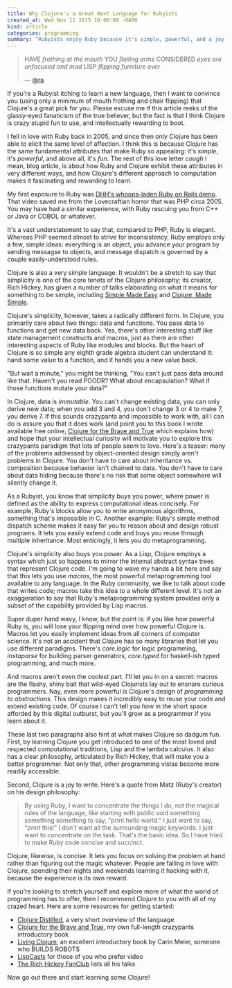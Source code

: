 ```yaml
---
title: Why Clojure's a Great Next Language for Rubyists
created_at: Wed Nov 11 2015 10:00:00 -0400
kind: article
categories: programming
summary: "Rubyists enjoy Ruby because it's simple, powerful, and a joy to use. Clojure has all of those qualities, plus it employs a completely different paradigm that's crazy fun to learn. If you're looking to learn a new language, Clojure's a great choice."
---
```


> HAVE
> *frothing at the mouth*
> YOU
> *flailing arms*
> CONSIDERED
> *eyes are unfocused and mad*
> LISP
> *flipping furniture over*
>
> &mdash; [@ra](https://twitter.com/ra/status/661707687386853376)

If you're a Rubyist itching to learn a new language, then I want to
convince you (using only a minimum of mouth frothing and chair
flipping) that Clojure's a great pick for you. Please excuse me if
this article reeks of the glassy-eyed fanaticism of the true believer,
but the fact is that I think Clojure is crazy stupid fun to use, and
intellectually rewarding to boot.

I fell in love with Ruby back in 2005, and since then only Clojure has
been able to elicit the same level of affection. I think this is
because Clojure has the same fundamental attributes that make Ruby so
appealing: it's *simple*, it's *powerful*, and above all, it's
*fun*. The rest of this love letter *cough* I mean, blog article, is
about how Ruby and Clojure exhibit these attributes in very different
ways, and how Clojure's different approach to computation makes it
fascinating and rewarding to learn.

My first exposure to Ruby was
[DHH's whoops-laden Ruby on Rails demo](https://www.youtube.com/watch?v=Gzj723LkRJY).
That video saved me from the Lovecraftian horror that was PHP
circa 2005. You may have had a similar experience, with Ruby rescuing
you from C++ or Java or COBOL or whatever.

It's a vast understatement to say that, compared to PHP, Ruby is
elegant. Whereas PHP seemed almost to strive for inconsistency, Ruby
employs only a few, simple ideas: everything is an object, you advance
your program by sending messagse to objects, and message dispatch is
governed by a couple easily-understood rules.

Clojure is also a very simple language. It wouldn't be a stretch to
say that simplicity is one of the core tenets of the Clojure
philosophy; its creator, Rich Hickey, has given a number of talks
elaborating on what it means for something to be simple, including
[Simple Made Easy](http://www.infoq.com/presentations/Simple-Made-Easy)
and
[Clojure, Made Simple](https://www.youtube.com/watch?v=VSdnJDO-xdg).

Clojure's simplicity, however, takes a radically different form. In
Clojure, you primarily care about two things: data and functions. You
pass data to functions and get new data back. Yes, there's other
interesting stuff like state management constructs and macros, just as
there are other interesting aspects of Ruby like modules and
blocks. But the heart of Clojure is so simple any eighth grade algebra
student can understand it: hand some value to a function, and it hands
you a new value back.

"But wait a minute," you might be thinking, "You can't just pass data
around like that. Haven't you read POODR? What about encapsulation?
What if those functions mutate your data?"

In Clojure, data is *immutable*. You can't change existing data, you
can only derive new data; when you add 3 and 4, you don't change 3 or
4 to make 7, you derive 7. If this sounds crazypants and impossible to
work with, all I can do is assure you that it does work (and point you
to this book I wrote available free online,
[Clojure for the Brave and True](http://www.braveclojure.com/) which
explains how) and hope that your intellectual curiosity will motivate
you to explore this crazypants paradigm that lots of people seem to
love. Here's a teaser: many of the problems addressed by
object-oriented design simply aren't problems in Clojure. You don't
have to care about inheritance vs. composition because behavior isn't
chained to data. You don't have to care about data hiding because
there's no risk that some object somewhere will silently change it.

As a Rubyist, you know that simplicity buys you power, where power is
defined as the ability to express computational ideas concisely. For
example, Ruby's blocks allow you to write anonymous algorithms,
something that's impossible in C.  Another example: Ruby's simple
method dispatch scheme makes it easy for you to reason about and
design robust programs. It lets you easily extend code and buys you
reuse through multiple inheritance. Most enticingly, it lets you do
metaprogramming.

Clojure's simplicity also buys you power. As a Lisp, Clojure employs a
syntax which just so happens to mirror the internal abstract syntax
trees that represent Clojure code. I'm going to wave my hands a bit
here and say that this lets you use *macros*, the most powerful
metaprogramming tool available to any language. In the Ruby community,
we like to talk about code that writes code; macros take this idea to
a whole different level. It's not an exaggeration to say that Ruby's
metaprogramming system provides only a subset of the capability
provided by Lisp macros.

Super duper hand wavy, I know, but the point is: if you like how
powerful Ruby is, you will lose your flipping mind over how powerful
Clojure is. Macros let you easily implement ideas from all corners of
computer science. It's not an accident that Clojure has so many
libraries that let you use different paradigms. There's *core.logic*
for logic programming, *instaparse* for building parser generators,
*core.typed* for haskell-ish typed programming, and much more.

And macros aren't even the coolest part. I'll let you in on a secret:
macros are the flashy, shiny bait that wild-eyed Clojurists lay out to
ensnare curious programmers. Nay, even more powerful is Clojure's
design of *programming to abstractions*. This design makes it
incredibly easy to reuse your code and extend existing code. Of course
I can't tell you *how* in the short space afforded by this digital
outburst, but you'll grow as a programmer if you learn about it.

These last two paragraphs also hint at what makes Clojure so dadgum
fun. First, by learning Clojure you get introduced to one of the most
loved and respected computational traditions, Lisp and the lambda
calculus. It also has a clear philosophy, articulated by Rich Hickey,
that will make you a better programmer. Not only that, other
programming vistas become more readily accessible.

Second, Clojure is a joy to write. Here's a quote from Matz (Ruby's
creator) on his design philosophy:

> By using Ruby, I want to concentrate the things I do, not the
> magical rules of the language, like starting with public void
> something something something to say, "print hello world." I just
> want to say, "print this!" I don't want all the surrounding magic
> keywords. I just want to concentrate on the task. That's the basic
> idea. So I have tried to make Ruby code concise and succinct.

Clojure, likewise, is concise. It lets you focus on solving the
problem at hand rather than figuring out the magic whatever. People
are falling in love with Clojure, spending their nights and weekends
learning it hacking with it, because the experience is its own reward.

If you're looking to stretch yourself and explore more of what the
world of programming has to offer, then I recommend Clojure to you
with all of my crazed heart. Here are some resources for getting
started:

* [Clojure Distilled](http://yogthos.github.io/ClojureDistilled.html),
  a very short overview of the language
* [Clojure for the Brave and True](http://braveclojure.com), my own
  full-length crazypants introductory book
* [Living Clojure](http://amzn.to/1WIxT2Q), an excellent introductory
  book by Carin Meier, someone who BUILDS ROBOTS
* [LispCasts](http://www.purelyfunctional.tv/) for those of you who
  prefer video
* [The Rich Hickey FanClub](https://github.com/tallesl/Rich-Hickey-fanclub)
  lists all his talks

Now go out there and start learning some Clojure!
